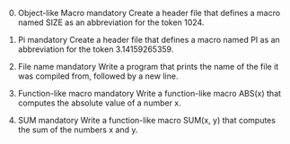 0. Object-like Macro
mandatory
Create a header file that defines a macro named SIZE as an abbreviation for the
token 1024.

1. Pi
mandatory
Create a header file that defines a macro named PI as an abbreviation for the
token 3.14159265359.

2. File name
mandatory
Write a program that prints the name of the file it was compiled from, followed
by a new line.

3. Function-like macro
mandatory
Write a function-like macro ABS(x) that computes the absolute value of a number
x.

4. SUM
mandatory
Write a function-like macro SUM(x, y) that computes the sum of the numbers x and
y.
